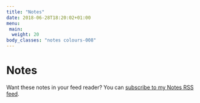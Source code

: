 ```yaml
---
title: "Notes"
date: 2018-06-28T18:20:02+01:00
menu:
 main:
  weight: 20
body_classes: "notes colours-008"
---
```


# Notes

Want these notes in your feed reader? You can [subscribe to my Notes RSS feed](http://laurakalbag.com/notes/index.xml).